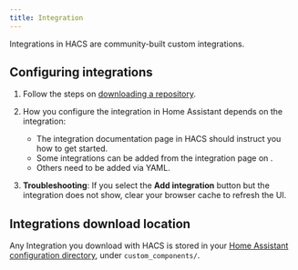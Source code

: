 ```yaml
---
title: Integration
---
```


Integrations in HACS are community-built custom integrations.


## Configuring integrations

1. Follow the steps on [downloading a repository](/docs/use/download_repository.md).
2. How you configure the integration in Home Assistant depends on the integration:

    - The integration documentation page in HACS should instruct you how to get started.
    - Some integrations can be added from the integration page on <!-- hacs:my integrations title="**{{coreui('panel.config')}}** > **{{coreui('ui.panel.config.dashboard.devices.main')}}**" -->.
    - Others need to be added via YAML.
3. **Troubleshooting**: If you select the **Add integration** button but the integration does not show, clear your browser cache to refresh the UI.


## Integrations download location

Any Integration you download with HACS is stored in your [Home Assistant configuration directory](https://www.home-assistant.io/docs/configuration/#to-find-the-configuration-directory), under `custom_components/`.
